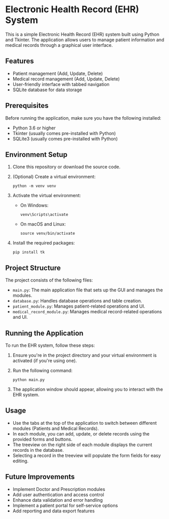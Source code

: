 # Electronic Health Record (EHR) System

This is a simple Electronic Health Record (EHR) system built using Python and Tkinter. The application allows users to manage patient information and medical records through a graphical user interface.

## Features

- Patient management (Add, Update, Delete)
- Medical record management (Add, Update, Delete)
- User-friendly interface with tabbed navigation
- SQLite database for data storage

## Prerequisites

Before running the application, make sure you have the following installed:

- Python 3.6 or higher
- Tkinter (usually comes pre-installed with Python)
- SQLite3 (usually comes pre-installed with Python)

## Environment Setup

1. Clone this repository or download the source code.

2. (Optional) Create a virtual environment:
   ```
   python -m venv venv
   ```

3. Activate the virtual environment:
   - On Windows:
     ```
     venv\Scripts\activate
     ```
   - On macOS and Linux:
     ```
     source venv/bin/activate
     ```

4. Install the required packages:
   ```
   pip install tk
   ```

## Project Structure

The project consists of the following files:

- `main.py`: The main application file that sets up the GUI and manages the modules.
- `database.py`: Handles database operations and table creation.
- `patient_module.py`: Manages patient-related operations and UI.
- `medical_record_module.py`: Manages medical record-related operations and UI.

## Running the Application

To run the EHR system, follow these steps:

1. Ensure you're in the project directory and your virtual environment is activated (if you're using one).

2. Run the following command:
   ```
   python main.py
   ```

3. The application window should appear, allowing you to interact with the EHR system.

## Usage

- Use the tabs at the top of the application to switch between different modules (Patients and Medical Records).
- In each module, you can add, update, or delete records using the provided forms and buttons.
- The treeview on the right side of each module displays the current records in the database.
- Selecting a record in the treeview will populate the form fields for easy editing.

## Future Improvements

- Implement Doctor and Prescription modules
- Add user authentication and access control
- Enhance data validation and error handling
- Implement a patient portal for self-service options
- Add reporting and data export features
